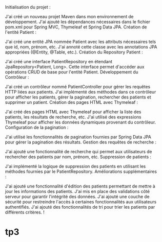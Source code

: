 Initialisation du projet :

J'ai créé un nouveau projet Maven dans mon environnement de développement.
J'ai ajouté les dépendances nécessaires dans le fichier pom.xml pour Spring MVC, Thymeleaf et Spring Data JPA.
Création de l'entité Patient :

J'ai créé une entité JPA nommée Patient avec les attributs nécessaires tels que id, nom, prénom, etc.
J'ai annoté cette classe avec les annotations JPA appropriées (@Entity, @Table, etc.).
Création du Repository Patient :

J'ai créé une interface PatientRepository en étendant JpaRepository<Patient, Long>.
Cette interface permet d'accéder aux opérations CRUD de base pour l'entité Patient.
Développement du Contrôleur :

J'ai créé un contrôleur nommé PatientController pour gérer les requêtes HTTP liées aux patients.
J'ai implémenté des méthodes dans ce contrôleur pour afficher les patients, gérer la pagination, rechercher des patients et supprimer un patient.
Création des pages HTML avec Thymeleaf :

J'ai créé des pages HTML avec Thymeleaf pour afficher la liste des patients, les résultats de recherche, etc.
J'ai utilisé des expressions Thymeleaf pour afficher les données dynamiques provenant du contrôleur.
Configuration de la pagination :

J'ai utilisé les fonctionnalités de pagination fournies par Spring Data JPA pour gérer la pagination des résultats.
Gestion des requêtes de recherche :

J'ai ajouté une fonctionnalité de recherche qui permet aux utilisateurs de rechercher des patients par nom, prénom, etc.
Suppression de patients :

J'ai implémenté la logique de suppression des patients en utilisant les méthodes fournies par le PatientRepository.
Améliorations supplémentaires :

J'ai ajouté une fonctionnalité d'édition des patients permettant de mettre à jour les informations des patients.
J'ai mis en place des validations côté serveur pour garantir l'intégrité des données.
J'ai ajouté une couche de sécurité pour restreindre l'accès à certaines fonctionnalités aux utilisateurs authentifiés.
J'ai ajouté des fonctionnalités de tri pour trier les patients par différents critères.
!
# tp3
